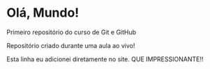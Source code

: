 # Olá, Mundo!
 Primeiro repositório do curso de Git e GitHub


Repositório criado durante uma aula ao vivo!

Esta linha eu adicionei diretamente no site. QUE IMPRESSIONANTE!!
